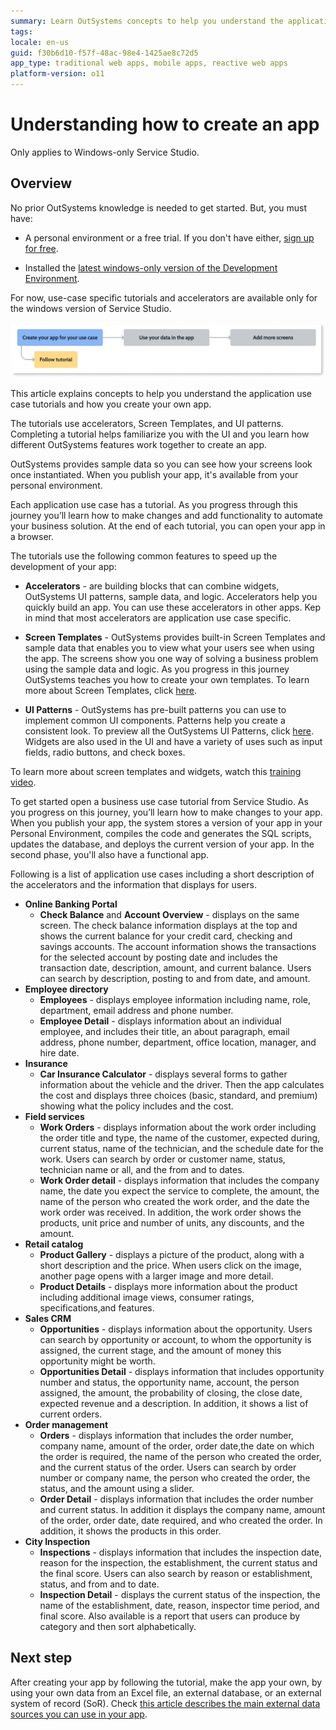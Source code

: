 ```yaml
---
summary: Learn OutSystems concepts to help you understand the application use case tutorials and how to create your own app. 
tags:
locale: en-us
guid: f30b6d10-f57f-48ac-98e4-1425ae8c72d5
app_type: traditional web apps, mobile apps, reactive web apps
platform-version: o11
---
```


# Understanding how to create an app

<div class="info" markdown="1">

Only applies to Windows-only Service Studio.

</div>

## Overview

No prior OutSystems knowledge is needed to get started. But, you must have:

* A personal environment or a free trial. If you don't have either, [sign up for free](https://www.outsystems.com/home/GetStartedForFree.aspx).

* Installed the [latest windows-only version of the Development Environment](https://www.outsystems.com/downloads/).

<div class="info" markdown="1">

For now, use-case specific tutorials and accelerators are available only for the windows version of Service Studio.

</div>

![Process overview for creating your use case app](images/follow-tutorial-diag.png)

This article explains concepts to help you understand the application use case tutorials and how you create your own app.

The tutorials use accelerators, Screen Templates, and UI patterns. Completing a tutorial helps familiarize you with the UI and you learn how different OutSystems features work together to create an app.

OutSystems provides sample data so you can see how your screens look once instantiated. When you publish your app, it's available from your personal environment.

Each application use case has a tutorial. As you progress through this journey you’ll learn how to make changes and add functionality to automate your business solution. At the end of each tutorial, you can open your app in a browser.    

The tutorials use the following common features to speed up the development of your app:

* **Accelerators** - are building blocks that can combine widgets, OutSystems UI patterns, sample data, and logic. Accelerators help you quickly build an app. You can use these accelerators in other apps. Kep in mind that most accelerators are application use case specific.
  
* **Screen Templates** - OutSystems provides built-in Screen Templates and sample data that enables you to view what your users see when using the app. The screens show you one way of solving a business problem using the sample data and logic. As you progress in this journey OutSystems teaches you how to create your own templates. To learn more about Screen Templates, click [here](../../develop/ui/screen-templates-create/intro.md).

* **UI Patterns** - OutSystems has pre-built patterns you can use to implement common UI components. Patterns help you create a consistent look. To preview all the OutSystems UI Patterns, click [here](https://outsystemsui.outsystems.com/OutSystemsUIWebsite/PatternOverview). Widgets are also used in the UI and have a variety of uses such as input fields, radio buttons, and check boxes.

To learn more about screen templates and widgets, watch this [training video](https://www.outsystems.com/training/lesson/1923/ui-development?LearningPathId=18).

To get started open a business use case tutorial from Service Studio. As you progress on this journey, you’ll learn how to make changes to your app. When you publish your app, the system stores a version of your app in your Personal Environment, compiles the code and generates the SQL scripts, updates the database, and deploys the current version of your app. In the second phase, you'll also have a functional app.

Following is a list of application use cases including a short description of the accelerators and the information that displays for users.

* **Online Banking Portal**
    * **Check Balance** and **Account Overview** - displays on the same screen. The check balance information displays at the top and shows the current balance for your credit card, checking and savings accounts. The account information shows the transactions for the selected account by posting date and includes the transaction date, description, amount, and current balance. Users can search by description, posting to and from date, and amount.  
* **Employee directory**
    * **Employees** - displays employee information including name, role, department, email address and phone number.
    * **Employee Detail** - displays information about an individual employee, and includes their title, an about paragraph, email address, phone number, department, office location, manager, and hire date.
* **Insurance**
    * **Car Insurance Calculator** - displays several forms to gather information about the vehicle and the driver. Then the app calculates the cost and displays three choices (basic, standard, and premium) showing what the policy includes and the cost.  
* **Field services**
    * **Work Orders** - displays information about the work order including the order title and type, the name of the customer, expected during, current status, name of the technician, and the schedule date for the work. Users can search by order or customer name, status, technician name or all, and the from and to dates.
    * **Work Order detail** - displays information that includes the company name, the date you expect the service to complete, the amount, the name of the person who created the work order, and the date the work order was received. In addition, the work order shows the products, unit price and number of units, any discounts, and the amount.
* **Retail catalog**
    * **Product Gallery** - displays a picture of the product, along with a short description and the price. When users click on the image, another page opens with a larger image and more detail. 
    * **Product Details** - displays more information about the product including additional image views, consumer ratings, specifications,and features.
* **Sales CRM**
    * **Opportunities** - displays information about the opportunity. Users can search by opportunity or account, to whom the opportunity is assigned, the current stage, and the amount of money this opportunity might be worth.
    * **Opportunities Detail** - displays information that includes opportunity number and status, the opportunity name, account, the person assigned, the amount, the probability of closing, the close date, expected revenue and a description. In addition, it shows  a list of current orders.
* **Order management**
    * **Orders** - displays information that includes the order number, company name, amount of the order, order date,the date on which the order is required, the name of the person who created the order, and the current status of the order. Users can search by order number or company name, the person who created the order, the status, and the amount using a slider.
    * **Order Detail** - displays information that includes the order number and current status. In addition it displays the company name, amount of the order, order date, date required, and who created the order. In addition, it shows the products in this order.
* **City Inspection**
    * **Inspections** - displays information that includes the inspection date, reason for the inspection, the establishment, the current status and the final score. Users can also search by reason or establishment, status, and from and to date.
    * **Inspection Detail** - displays the current status of the inspection, the name of the establishment, date, reason, inspector time period, and final score. Also available is a report that users can produce by category and then sort alphabetically.

## Next step

After creating your app by following the tutorial, make the app your own, by using your own data from an Excel file, an external database, or an external system of record (SoR). Check [this article describes the main external data sources you can use in your app](use-own-data.md).

